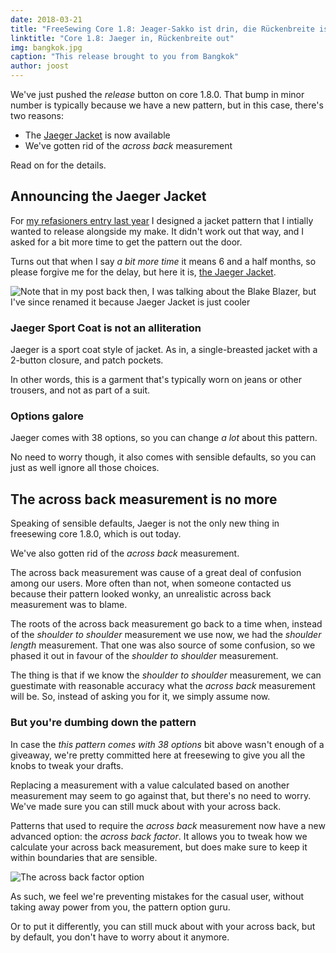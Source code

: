 ```yaml
---
date: 2018-03-21
title: "FreeSewing Core 1.8: Jeager-Sakko ist drin, die Rückenbreite ist raus"
linktitle: "Core 1.8: Jaeger in, Rückenbreite out"
img: bangkok.jpg
caption: "This release brought to you from Bangkok"
author: joost
---
```


We've just pushed the *release* button on core 1.8.0. That bump in minor number is typically because we have a new pattern, but in this case, there's two reasons:

 - The [Jaeger Jacket](/patterns/jaeger) is now available
 - We've gotten rid of the *across back* measurement

Read on for the details.

## Announcing the Jaeger Jacket

For [my refasioners entry last year](/blog/the-refashioners-2017/) I designed a jacket pattern that I intially wanted to release alongside my make. It didn't work out that way, and I asked for a bit more time to get the pattern out the door.

Turns out that when I say *a bit more time* it means 6 and a half months, so please forgive me for the delay, but here it is, [the Jaeger Jacket](/patterns/jaeger).

![Note that in my post back then, I was talking about the Blake Blazer, but I've since renamed it because Jaeger Jacket is just cooler](jaeger.jpg)

### Jaeger Sport Coat is not an alliteration

Jaeger is a sport coat style of jacket. As in, a single-breasted jacket with a 2-button closure, and patch pockets.

In other words, this is a garment that's typically worn on jeans or other trousers, and not as part of a suit.

### Options galore

Jaeger comes with 38 options, so you can change *a lot* about this pattern.

No need to worry though, it also comes with sensible defaults, so you can just as well ignore all those choices.

## The across back measurement is no more

Speaking of sensible defaults, Jaeger is not the only new thing in freesewing core 1.8.0, which is out today.

We've also gotten rid of the *across back* measurement.

The across back measurement was cause of a great deal of confusion among our users. More often than not, when someone contacted us because their pattern looked wonky, an unrealistic across back measurement was to blame.

The roots of the across back measurement go back to a time when, instead of the *shoulder to shoulder* measurement we use now, we had the *shoulder length* measurement. That one was also source of some confusion, so we phased it out in favour of the *shoulder to shoulder* measurement.

The thing is that if we know the *shoulder to shoulder* measurement, we can guestimate with reasonable accuracy what the *across back* measurement will be. So, instead of asking you for it, we simply assume now.

### But you're dumbing down the pattern

In case the *this pattern comes with 38 options* bit above wasn't enough of a giveaway, we're pretty committed here at freesewing to give you all the knobs to tweak your drafts.

Replacing a measurement with a value calculated based on another measurement may seem to go against that, but there's no need to worry. We've made sure you can still muck about with your across back.

Patterns that used to require the *across back* measurement now have a new advanced option: the *across back factor*. It allows you to tweak how we calculate your across back measurement, but does make sure to keep it within boundaries that are sensible.

![The across back factor option](acrossback.png)

As such, we feel we're preventing mistakes for the casual user, without taking away power from you, the pattern option guru.

Or to put it differently, you can still muck about with your across back, but by default, you don't have to worry about it anymore.
